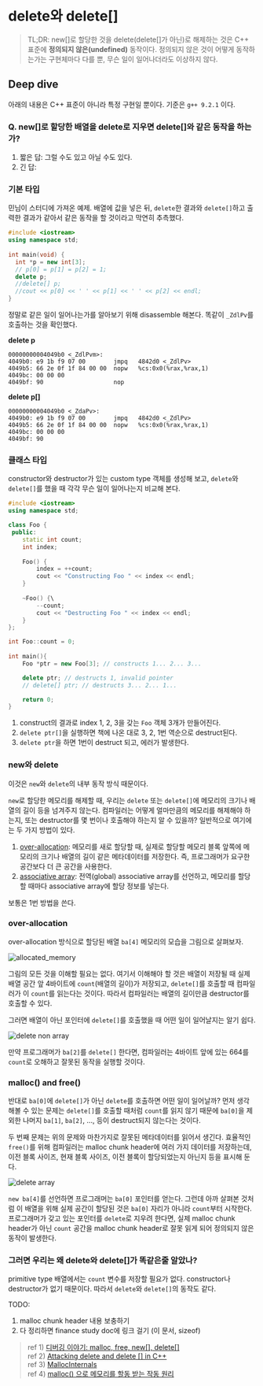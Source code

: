 # delete와 delete[]

> TL;DR: new[]로 할당한 것을 delete(delete[]가 아닌)로 해제하는 것은 C++ 표준에 **정의되지 않은(undefined)** 동작이다. 정의되지 않은 것이 어떻게 동작하는가는 구현체마다 다를 뿐, 무슨 일이 일어나더라도 이상하지 않다.

## Deep dive
아래의 내용은 C++ 표준이 아니라 특정 구현일 뿐이다. 기준은 `g++ 9.2.1` 이다.

### Q. new[]로 할당한 배열을 delete로 지우면 delete[]와 같은 동작을 하는가?
1. 짧은 답: 그럴 수도 있고 아닐 수도 있다.
2. 긴 답:

### 기본 타입

민님이 스터디에 가져온 예제. 배열에 값을 넣은 뒤, `delete`한 결과와 `delete[]`하고 출력한 결과가 같아서 같은 동작을 할 것이라고 막연히 추측했다.

```cpp
#include <iostream>
using namespace std;
 
int main(void) {
  int *p = new int[3];
  // p[0] = p[1] = p[2] = 1;
  delete p;
  //delete[] p;
  //cout << p[0] << ' ' << p[1] << ' ' << p[2] << endl;
}
```

정말로 같은 일이 일어나는가를 알아보기 위해 disassemble 해본다. 똑같이 `_ZdlPv`를 호출하는 것을 확인했다.

**delete p**
```
00000000004049b0 <_ZdlPvm>:
4049b0: e9 1b f9 07 00        jmpq   4842d0 <_ZdlPv>
4049b5: 66 2e 0f 1f 84 00 00  nopw   %cs:0x0(%rax,%rax,1)
4049bc: 00 00 00 
4049bf: 90                    nop
```

**delete p[]**
```
00000000004049b0 <_ZdaPv>:
4049b0: e9 1b f9 07 00        jmpq   4842d0 <_ZdlPv>
4049b5: 66 2e 0f 1f 84 00 00  nopw   %cs:0x0(%rax,%rax,1)
4049bc: 00 00 00 
4049bf: 90
```

### 클래스 타입

constructor와 destructor가 있는 custom type 객체를 생성해 보고, `delete`와 `delete[]`를 했을 때 각각 무슨 일이 일어나는지 비교해 본다.

```cpp
#include <iostream>
using namespace std;

class Foo {
 public:
    static int count;
    int index;
    
    Foo() {
        index = ++count;
        cout << "Constructing Foo " << index << endl;
    }
    
    ~Foo() {\
        --count;
        cout << "Destructing Foo " << index << endl;
    }
};

int Foo::count = 0;
 
int main(){
    Foo *ptr = new Foo[3]; // constructs 1... 2... 3...

    delete ptr; // destructs 1, invalid pointer
    // delete[] ptr; // destructs 3... 2... 1...

    return 0;
}
```

1. construct의 결과로 index 1, 2, 3을 갖는 `Foo` 객체 3개가 만들어진다.
2. `delete ptr[]`을 실행하면 책에 나온 대로 3, 2, 1번 역순으로 destruct된다.
3. `delete ptr`을 하면 1번이 destruct 되고, 에러가 발생한다.

### new와 delete

이것은 `new`와 `delete`의 내부 동작 방식 때문이다.

`new`로 할당한 메모리를 해제할 때, 우리는 `delete` 또는 `delete[]`에 메모리의 크기나 배열의 길이 등을 넘겨주지 않는다. 
컴파일러는 어떻게 얼마만큼의 메모리를 해제해야 하는지, 또는 destructor를 몇 번이나 호출해야 하는지 알 수 있을까? 일반적으로 여기에는 두 가지 방법이 있다.

1. [over-allocation](https://isocpp.org/wiki/faq/compiler-dependencies#num-elems-in-new-array-overalloc): 메모리를 새로 할당할 때, 실제로 할당할 메모리 블록 앞쪽에 메모리의 크기나 배열의 길이 같은 메타데이터를 저장한다. 즉, 프로그래머가 요구한 공간보다 더 큰 공간을 사용한다.
2. [associative array](https://isocpp.org/wiki/faq/compiler-dependencies#num-elems-in-new-array-assocarray): 전역(global) associative array를 선언하고, 메모리를 할당할 때마다 associative array에 할당 정보를 넣는다.

보통은 1번 방법을 쓴다.

### over-allocation
over-allocation 방식으로 할당된 배열 `ba[4]` 메모리의 모습을 그림으로 살펴보자.

![allocated_memory](http://web.archive.org/web/20080703153358im_/http://i144.photobucket.com/albums/r180/taossa/arraymem1.jpg)

그림의 모든 것을 이해할 필요는 없다. 여기서 이해해야 할 것은 배열이 저장될 때 실제 배열 공간 앞 4바이트에 `count`(배열의 길이)가 저장되고, `delete[]`를 호출할 때 컴파일러가 이 `count`를 읽는다는 것이다. 따라서 컴파일러는 배열의 길이만큼 destructor를 호출할 수 있다.

그러면 배열이 아닌 포인터에 `delete[]`를 호출했을 때 어떤 일이 일어날지는 알기 쉽다.

![delete non array](http://web.archive.org/web/20080703153358im_/http://i144.photobucket.com/albums/r180/taossa/arraymem2.jpg)

만약 프로그래머가 `ba[2]`를 `delete[]` 한다면, 컴파일러는 4바이트 앞에 있는 664를 `count`로 오해하고 잘못된 동작을 실행할 것이다.

### malloc() and free()
반대로 `ba[0]`에 `delete[]`가 아닌 `delete`를 호출하면 어떤 일이 일어날까? 먼저 생각해볼 수 있는 문제는 `delete[]`를 호출할 때처럼 `count`를 읽지 않기 때문에 `ba[0]`을 제외한 나머지 `ba[1]`, `ba[2]`, ..., 등이 destruct되지 않는다는 것이다.

두 번째 문제는 위의 문제와 마찬가지로 잘못된 메타데이터를 읽어서 생긴다. 효율적인 `free()`를 위해 컴파일러는 malloc chunk header에 여러 가지 데이터를 저장하는데, 이전 블록 사이즈, 현재 블록 사이즈, 이전 블록이 할당되었는지 아닌지 등을 표시해 둔다.

![delete array](http://web.archive.org/web/20080703153358im_/http://i144.photobucket.com/albums/r180/taossa/arraymem3_01.jpg)

`new ba[4]`를 선언하면 프로그래머는 `ba[0]` 포인터를 얻는다. 그런데 아까 살펴본 것처럼 이 배열을 위해 실제 공간이 할당된 것은 `ba[0]` 자리가 아니라 `count`부터 시작한다. 프로그래머가 갖고 있는 포인터를 `delete`로 지우려 한다면, 실제 malloc chunk header가 아닌 `count` 공간을 malloc chunk header로 잘못 읽게 되어 정의되지 않은 동작이 발생한다.

### 그러면 우리는 왜 delete와 delete[]가 똑같은줄 알았나?
primitive type 배열에서는 `count` 변수를 저장할 필요가 없다. constructor나 destructor가 없기 때문이다. 따라서 `delete`와 `delete[]`의 동작도 같다.

TODO:
1. malloc chunk header 내용 보충하기
2. 다 정리하면 finance study doc에 링크 걸기 (이 문서, sizeof)

> ref 1) [디버깅 이야기: malloc, free, new[], delete[]](https://kldp.org/node/1073)  
> ref 2) [Attacking delete and delete [] in C++](http://web.archive.org/web/20080703153358/http://taossa.com/index.php/2007/01/03/attacking-delete-and-delete-in-c)  
> ref 3) [MallocInternals](https://sourceware.org/glibc/wiki/MallocInternals)  
> ref 4) [malloc() 으로 메모리를 할동 받는 작동 원리](https://3dmpengines.tistory.com/1660)  
